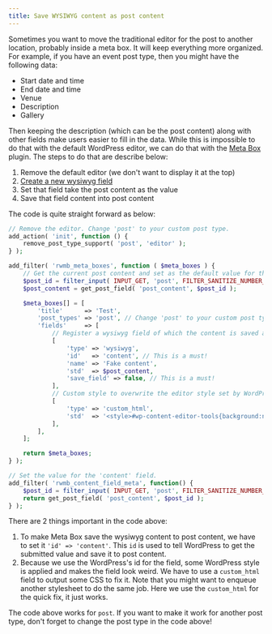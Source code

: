 ```yaml
---
title: Save WYSIWYG content as post content
---
```


Sometimes you want to move the traditional editor for the post to another location, probably inside a meta box. It will keep everything more organized. For example, if you have an event post type, then you might have the following data:

- Start date and time
- End date and time
- Venue
- Description
- Gallery

Then keeping the description (which can be the post content) along with other fields make users easier to fill in the data. While this is impossible to do that with the default WordPress editor, we can do that with the [Meta Box](https://metabox.io) plugin. The steps to do that are describe below:

1. Remove the default editor (we don't want to display it at the top)
1. [Create a new wysiwyg field](/fields/wysiwyg/)
1. Set that field take the post content as the value
1. Save that field content into post content

The code is quite straight forward as below:

```php
// Remove the editor. Change 'post' to your custom post type.
add_action( 'init', function () {
    remove_post_type_support( 'post', 'editor' );
} );

add_filter( 'rwmb_meta_boxes', function ( $meta_boxes ) {
    // Get the current post content and set as the default value for the wysiwyg field.
    $post_id = filter_input( INPUT_GET, 'post', FILTER_SANITIZE_NUMBER_INT );
    $post_content = get_post_field( 'post_content', $post_id );

    $meta_boxes[] = [
        'title'      => 'Test',
        'post_types' => 'post', // Change 'post' to your custom post type.
        'fields'     => [
            // Register a wysiwyg field of which the content is saved as post content.
            [
                'type' => 'wysiwyg',
                'id'   => 'content', // This is a must!
                'name' => 'Fake content',
                'std'  => $post_content,
                'save_field' => false, // This is a must!
            ],
            // Custom style to overwrite the editor style set by WordPress.
            [
                'type' => 'custom_html',
                'std'  => '<style>#wp-content-editor-tools{background:none;padding-top:0;}</style>',
            ],
        ],
    ];

    return $meta_boxes;
} );

// Set the value for the 'content' field.
add_filter( 'rwmb_content_field_meta', function() {
    $post_id = filter_input( INPUT_GET, 'post', FILTER_SANITIZE_NUMBER_INT );
    return get_post_field( 'post_content', $post_id );
} );
```

There are 2 things important in the code above:

1. To make Meta Box save the wysiwyg content to post content, we have to set it `'id' => 'content'`. This `id` is used to tell WordPress to get the submitted value and save it to post content.
1. Because we use the WordPress's id for the field, some WordPress style is applied and makes the field look weird. We have to use a `custom_html` field to output some CSS to fix it. Note that you might want to enqueue another stylesheet to do the same job. Here we use the `custom_html` for the quick fix, it just works.

The code above works for `post`. If you want to make it work for another post type, don't forget to change the post type in the code above!
